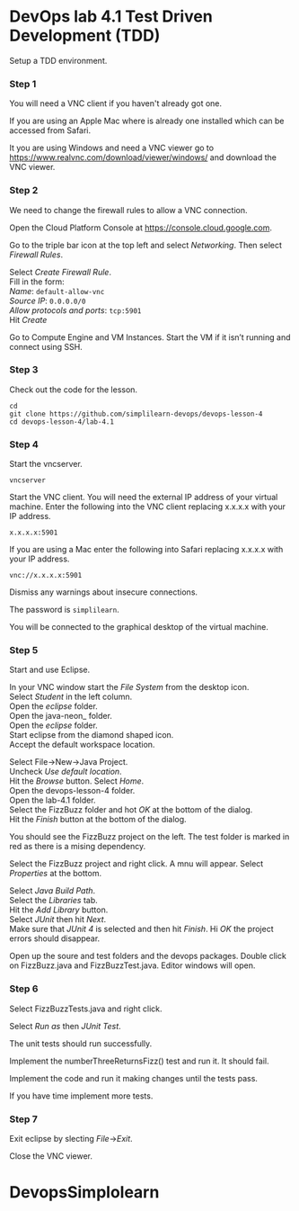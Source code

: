 # DevOps lab 4.1 Test Driven Development (TDD)

Setup a TDD environment.

### Step 1

You will need a VNC client if you haven't already got one.

If you are using an Apple Mac where is already one installed which can be
accessed from Safari.

It you are using Windows and need a VNC viewer go to https://www.realvnc.com/download/viewer/windows/ and download the VNC viewer.

### Step 2

We need to change the firewall rules to allow a VNC connection.

Open the Cloud Platform Console at https://console.cloud.google.com.

Go to the triple bar icon at the top left and select _Networking_. Then select _Firewall Rules_.

Select _Create Firewall Rule_.  
Fill in the form:  
_Name_: `default-allow-vnc`  
_Source IP_: `0.0.0.0/0`  
_Allow protocols and ports_: `tcp:5901`  
Hit _Create_

Go to Compute Engine and VM Instances. Start the VM if it isn’t running and connect using SSH.

### Step 3

Check out the code for the lesson.

`cd`  
`git clone https://github.com/simplilearn-devops/devops-lesson-4`  
`cd devops-lesson-4/lab-4.1`  

### Step 4

Start the vncserver.

`vncserver`  

Start the VNC client. You will need the external IP address of your virtual machine. Enter the following into the VNC client replacing x.x.x.x with your IP address.

`x.x.x.x:5901`  

If you are using a Mac enter the following into Safari replacing x.x.x.x with your IP address.

`vnc://x.x.x.x:5901`  

Dismiss any warnings about insecure connections.

The password is `simplilearn`.

You will be connected to the graphical desktop of the virtual machine.

### Step 5

Start and use Eclipse.

In your VNC window start the _File System_ from the desktop icon.  
Select _Student_ in the left column.  
Open the _eclipse_ folder.  
Open the java-neon_ folder.  
Open the _eclipse_ folder.  
Start eclipse from the diamond shaped icon.  
Accept the default workspace location.

Select File->New->Java Project.  
Uncheck _Use default location_.  
Hit the _Browse_ button.
Select _Home_.  
Open the devops-lesson-4 folder.  
Open the lab-4.1 folder.  
Select the FizzBuzz folder and hot _OK_ at the bottom of the dialog.  
Hit the _Finish_ button at the bottom of the dialog.  

You should see the FizzBuzz project on the left. The test folder is marked in red as there is a mising dependency.

Select the FizzBuzz project and right click. A mnu will appear. Select _Properties_ at the bottom.

Select _Java Build Path_.  
Select the _Libraries_ tab.  
Hit the _Add Library_ button.  
Select _JUnit_ then hit _Next_.  
Make sure that _JUnit 4_ is selected and then hit _Finish_.
Hi _OK_ the project errors should disappear.

Open up the soure and test folders and the devops packages.
Double click on FizzBuzz.java and FizzBuzzTest.java. Editor windows will open.

### Step 6

Select FizzBuzzTests.java and right click.  

Select _Run as_ then _JUnit Test_.

The unit tests should run successfully.

Implement the numberThreeReturnsFizz() test and run it. It should fail.

Implement the code and run it making changes until the tests pass.

If you have time implement more tests.

### Step 7

Exit eclipse by slecting _File_->_Exit_.

Close the VNC viewer.
# DevopsSimplolearn
